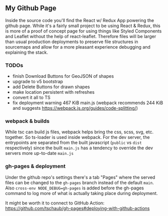 ## My Github Page

Inside the source code you'll find the React w/ Redux App powering the github page. While it's a fairly small project to be using React & Redux, this is more of a proof of concept page for using things like Styled Components and Leaflet without the help of react-leaflet. Therefore files will be larger than usual production deployments to preserve file structures in sourcemaps and allow for a more pleasant experience debugging and explaining the stack.

### TODOs

- finish Download Buttons for GeoJSON of shapes
- upgrade to v5 bootstrap
- add Delete Buttons for drawn shapes
- make location persistent with refreshes
- convert it all to TS
- fix deployment warning 467 KiB main.js (webpack recommends 244 KiB and suggests https://webpack.js.org/guides/code-splitting/)

### webpack & builds

While tsc can build js files, webpack helps bring the css, scss, svg, etc. together. So ts-loader is used inside webpack. For the dev server, the entrypoints are separated from the built javascript (`public` vs `dist` respectively) since the built `main.js` has a tendency to override the dev servers more up-to-date `main.js`

### gh-pages & deployment

Under the github repo's settings there's a tab "Pages" where the served files can be changed to the `gh-pages` branch instead of the default `main`. Also `cross-env NODE_DEBUG=gh-pages` is added before the gh-pages command to log more of what is actually taking place during deployment.

It might be worth it to connect to GitHub Action: https://github.com/tschaub/gh-pages#deploying-with-github-actions
